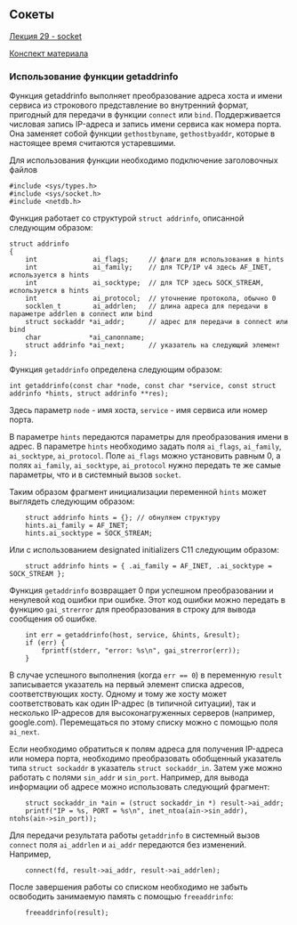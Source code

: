 ## Сокеты

[Лекция 29 - socket](../00-lectures/29-socket/29-socket.pdf)

[Конспект материала](sem-socket.pdf)

### Использование функции getaddrinfo

Функция getaddrinfo выполняет преобразование адреса хоста и имени сервиса из строкового представление во внутренний
формат, пригодный для передачи в функции `connect` или `bind`. Поддерживается числовая запись IP-адреса и запись
имени сервиса как номера порта.
Она заменяет собой функции `gethostbyname`, `gethostbyaddr`, которые в настоящее время считаются устаревшими.

Для использования функции необходимо подключение заголовочных файлов
```
#include <sys/types.h>
#include <sys/socket.h>
#include <netdb.h>
```

Функция работает со структурой `struct addrinfo`, описанной следующим образом:

```
struct addrinfo
{
    int              ai_flags;     // флаги для использования в hints
    int              ai_family;    // для TCP/IP v4 здесь AF_INET, используется в hints
    int              ai_socktype;  // для TCP здесь SOCK_STREAM, используется в hints
    int              ai_protocol;  // уточнение протокола, обычно 0
    socklen_t        ai_addrlen;   // длина адреса для передачи в параметре addrlen в connect или bind
    struct sockaddr *ai_addr;      // адрес для передачи в connect или bind
    char            *ai_canonname;
    struct addrinfo *ai_next;      // указатель на следующий элемент
};
```

Функция `getaddrinfo` определена следующим образом:

```
int getaddrinfo(const char *node, const char *service, const struct addrinfo *hints, struct addrinfo **res);
```

Здесь параметр `node` - имя хоста, `service` - имя сервиса или номер порта.

В параметре `hints` передаются параметры для преобразования имени в адрес. В параметре `hints` необходимо задать
поля `ai_flags`, `ai_family`, `ai_socktype`, `ai_protocol`. Поле `ai_flags` можно установить равным 0,
а полях `ai_family`, `ai_socktype`, `ai_protocol` нужно передать те же самые параметры, что и в системный вызов `socket`.

Таким образом фрагмент инициализации переменной `hints` может выглядеть следующим образом:
```
    struct addrinfo hints = {}; // обнуляем структуру
    hints.ai_family = AF_INET;
    hints.ai_socktype = SOCK_STREAM;
```

Или с использованием designated initializers C11 следующим образом:
```
    struct addrinfo hints = { .ai_family = AF_INET, .ai_socktype = SOCK_STREAM };
```

Функция `getaddrinfo` возвращает 0 при успешном преобразовании и ненулевой код ошибки при ошибке.
Этот код ошибки можно передать в функцию `gai_strerror` для преобразования в строку для вывода сообщения об ошибке.

```
    int err = getaddrinfo(host, service, &hints, &result);
    if (err) {
        fprintf(stderr, "error: %s\n", gai_strerror(err));
    }
```

В случае успешного выполнения (когда `err == 0`) в переменную `result` записывается указатель на первый элемент
списка адресов, соответствующих хосту. Одному и тому же хосту может соответствовать как один IP-адрес (в типичной
ситуации), так и несколько IP-адресов для высоконагруженных серверов (например, google.com).
Перемещаться по этому списку можно с помощью поля `ai_next`.

Если необходимо обратиться к полям адреса для получения IP-адреса или номера порта, необходимо
преобразовать обобщенный указатель типа `struct sockaddr` в указатель `struct sockaddr_in`.
Затем уже можно работать с полями `sin_addr` и `sin_port`. Например, для вывода информации об адресе можно
использовать следующий фрагмент:

```
    struct sockaddr_in *ain = (struct sockaddr_in *) result->ai_addr;
    printf("IP = %s, PORT = %s\n", inet_ntoa(ain->sin_addr), ntohs(ain->sin_port));
```

Для передачи результата работы `getaddrinfo` в системный вызов `connect` поля `ai_addrlen` и `ai_addr`
передаются без изменений. Например,

```
    connect(fd, result->ai_addr, result->ai_addrlen);
```

После завершения работы со списком необходимо не забыть освободить занимаемую память
с помощью `freeaddrinfo`:

```
    freeaddrinfo(result);
```
